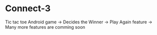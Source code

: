 # Connect-3

Tic tac toe Android game
-> Decides the Winner
-> Play Again feature
-> Many more features are comming soon
